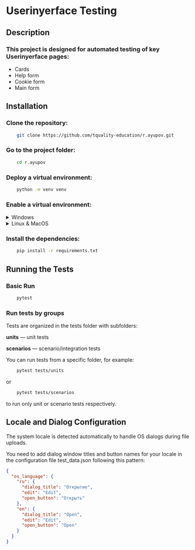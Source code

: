 # Userinyerface Testing

## Description

### This project is designed for automated testing of key Userinyerface pages:

- Cards
- Help form
- Cookie form
- Main form

## Installation

### Clone the repository:

```bash
    git clone https://github.com/tquality-education/r.ayupov.git
``` 

### Go to the project folder:

```bash
    cd r.ayupov
``` 

### Deploy a virtual environment:

```bash
    python -m venv venv
``` 

### Enable a virtual environment:

<details>
  <summary>Windows</summary>

```bash
    venv\Scripts\activate.bat
``` 

</details>
<details>
  <summary>Linux & MacOS</summary>

```bash
    source venv/bin/activate
``` 

</details>

### Install the dependencies:

```bash
    pip install -r requirements.txt
``` 

## Running the Tests

### Basic Run

```bash
    pytest
``` 
### Run tests by groups

Tests are organized in the tests folder with subfolders:

__units__ — unit tests

__scenarios__ — scenario/integration tests

You can run tests from a specific folder, for example:

```bash
    pytest tests/units
``` 
or
```bash
    pytest tests/scenarios
```
to run only unit or scenario tests respectively.

## Locale and Dialog Configuration
The system locale is detected automatically to handle OS dialogs during file uploads.

You need to add dialog window titles and button names for your locale in the configuration file test_data.json following this pattern:
```json
{
  "os_language": {
    "ru": {
      "dialog_title": "Открытие",
      "edit": "Edit",
      "open_button": "Открыть"
    },
    "en": {
      "dialog_title": "Open",
      "edit": "Edit",
      "open_button": "Open"
    }
  }
}